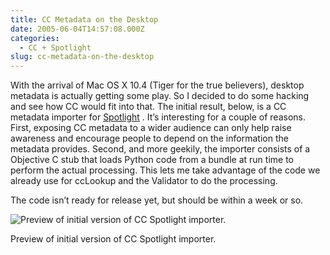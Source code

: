 ```yaml
---
title: CC Metadata on the Desktop
date: 2005-06-04T14:57:08.000Z
categories:
  - CC + Spotlight
slug: cc-metadata-on-the-desktop
---
```

With the arrival of Mac OS X 10.4 (Tiger for the true believers), desktop metadata is actually getting some play. So I decided to do some hacking and see how CC would fit into that. The initial result, below, is a CC metadata importer for [Spotlight][1] . It’s interesting for a couple of reasons. First, exposing CC metadata to a wider audience can only help raise awareness and encourage people to depend on the information the metadata provides. Second, and more geekily, the importer consists of a Objective C stub that loads Python code from a bundle at run time to perform the actual processing. This lets me take advantage of the code we already use for ccLookup and the Validator to do the processing.

The code isn’t ready for release yet, but should be within a week or so.

<div class="figure align-center">
  <img alt="Preview of initial version of CC Spotlight importer." src="http://yergler.net/blog/images/cc_mp3_info.jpg" />

  <p class="caption">
    Preview of initial version of CC Spotlight importer.
  </p>
</div>



 [1]: http://www.apple.com/macosx/features/spotlight/
